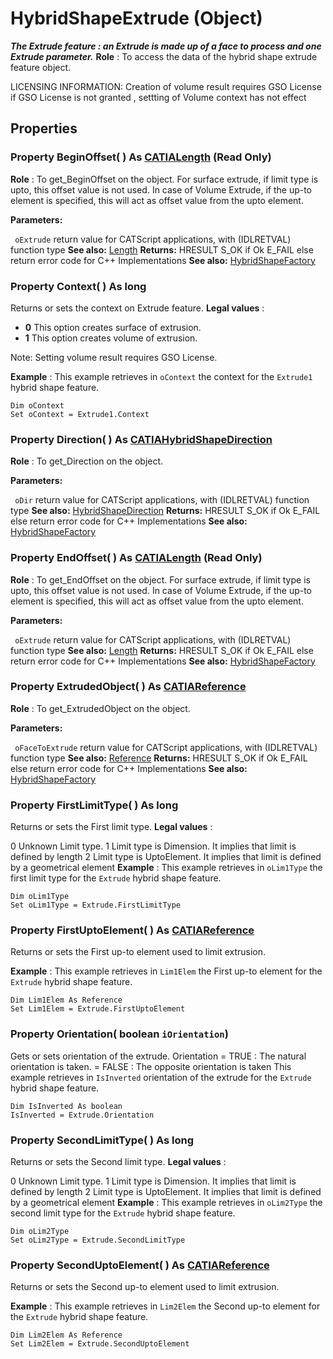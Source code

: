 # HybridShapeExtrude (Object)

**_The Extrude feature : an Extrude is made up of a face to process and one Extrude parameter._**
**Role** : To access the data of the hybrid shape extrude feature object.

LICENSING INFORMATION: Creation of volume result requires GSO License
if GSO License is not granted , settting of Volume context has not effect

## Properties

### Property **BeginOffset**( ) As [CATIALength](../KnowledgeInterfaces/interface_Length_8108.md) (Read Only)

**Role** : To get_BeginOffset on the object. For surface extrude, if limit type is upto, this offset value is not used. In case of Volume Extrude, if the up-to element is specified, this will act as offset value from the upto element.

**Parameters:**

` oExtrude`      return value for CATScript applications, with (IDLRETVAL) function type
**See also:**      [Length](../KnowledgeInterfaces/interface_Length_8108.md) **Returns:**      HRESULT S_OK if Ok E_FAIL else return error code for C++ Implementations  **See also:**      [HybridShapeFactory](../GSMInterfaces/interface_HybridShapeFactory_68680.md) 
### Property **Context**( ) As long

Returns or sets the context on Extrude feature.
**Legal values** :

  * **0** This option creates surface of extrusion.
  * **1** This option creates volume of extrusion.

Note: Setting volume result requires GSO License.

**Example** :      This example retrieves in `oContext` the context for the `Extrude1` hybrid shape feature.

```VBScript
Dim oContext
Set oContext = Extrude1.Context

```

### Property **Direction**( ) As [CATIAHybridShapeDirection](../GSMInterfaces/interface_HybridShapeDirection_84226.md)

**Role** : To get_Direction on the object.

**Parameters:**

` oDir`      return value for CATScript applications, with (IDLRETVAL) function type
**See also:**      [HybridShapeDirection](../GSMInterfaces/interface_HybridShapeDirection_84226.md) **Returns:**      HRESULT S_OK if Ok E_FAIL else return error code for C++ Implementations  **See also:**      [HybridShapeFactory](../GSMInterfaces/interface_HybridShapeFactory_68680.md) 
### Property **EndOffset**( ) As [CATIALength](../KnowledgeInterfaces/interface_Length_8108.md) (Read Only)

**Role** : To get_EndOffset on the object. For surface extrude, if limit type is upto, this offset value is not used. In case of Volume Extrude, if the up-to element is specified, this will act as offset value from the upto element.

**Parameters:**

` oExtrude`      return value for CATScript applications, with (IDLRETVAL) function type
**See also:**      [Length](../KnowledgeInterfaces/interface_Length_8108.md) **Returns:**      HRESULT S_OK if Ok E_FAIL else return error code for C++ Implementations  **See also:**      [HybridShapeFactory](../GSMInterfaces/interface_HybridShapeFactory_68680.md) 
### Property **ExtrudedObject**( ) As [CATIAReference](../InfInterfaces/interface_Reference_17481.md)

**Role** : To get_ExtrudedObject on the object.

**Parameters:**

` oFaceToExtrude`      return value for CATScript applications, with (IDLRETVAL) function type
**See also:**      [Reference](../InfInterfaces/interface_Reference_17481.md) **Returns:**      HRESULT S_OK if Ok E_FAIL else return error code for C++ Implementations  **See also:**      [HybridShapeFactory](../GSMInterfaces/interface_HybridShapeFactory_68680.md) 
### Property **FirstLimitType**( ) As long

Returns or sets the First limit type.
**Legal values** :

0
    Unknown Limit type.
1
    Limit type is Dimension. It implies that limit is defined by length
2
    Limit type is UptoElement. It implies that limit is defined by a geometrical element
**Example** :      This example retrieves in `oLim1Type` the first limit type for the `Extrude` hybrid shape feature.

```VBScript
Dim oLim1Type
Set oLim1Type = Extrude.FirstLimitType

```

### Property **FirstUptoElement**( ) As [CATIAReference](../InfInterfaces/interface_Reference_17481.md)

Returns or sets the First up-to element used to limit extrusion.

**Example** :      This example retrieves in `Lim1Elem` the First up-to element for the `Extrude` hybrid shape feature.

```VBScript
Dim Lim1Elem As Reference
Set Lim1Elem = Extrude.FirstUptoElement

```

### Property **Orientation**( boolean  `iOrientation`)

Gets or sets orientation of the extrude. Orientation = TRUE : The natural orientation is taken. = FALSE : The opposite orientation is taken This example retrieves in `IsInverted` orientation of the extrude for the `Extrude` hybrid shape feature.

```VBScript
Dim IsInverted As boolean
IsInverted = Extrude.Orientation

```

### Property **SecondLimitType**( ) As long

Returns or sets the Second limit type.
**Legal values** :

0
    Unknown Limit type.
1
    Limit type is Dimension. It implies that limit is defined by length
2
    Limit type is UptoElement. It implies that limit is defined by a geometrical element
**Example** :      This example retrieves in `oLim2Type` the second limit type for the `Extrude` hybrid shape feature.

```VBScript
Dim oLim2Type
Set oLim2Type = Extrude.SecondLimitType

```

### Property **SecondUptoElement**( ) As [CATIAReference](../InfInterfaces/interface_Reference_17481.md)

Returns or sets the Second up-to element used to limit extrusion.

**Example** :      This example retrieves in `Lim2Elem` the Second up-to element for the `Extrude` hybrid shape feature.

```VBScript
Dim Lim2Elem As Reference
Set Lim2Elem = Extrude.SecondUptoElement

```